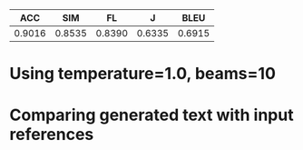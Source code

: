 ACC | SIM | FL | J | BLEU |
--- | --- | -- | - | ---- |
0.9016|0.8535|0.8390|0.6335|0.6915|

# Using temperature=1.0, beams=10
# Comparing generated text with input references